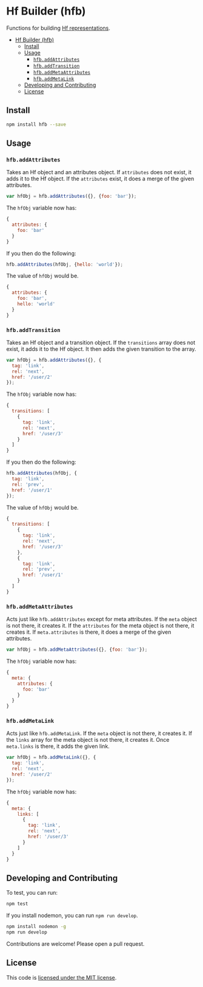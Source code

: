 # Hf Builder (hfb)

Functions for building [Hf representations](https://github.com/smizell/hf).

<!-- TOC depth:6 withLinks:1 updateOnSave:1 orderedList:0 -->

- [Hf Builder (hfb)](#hf-builder-hfb)
	- [Install](#install)
	- [Usage](#usage)
		- [`hfb.addAttributes`](#hfbaddattributes)
		- [`hfb.addTransition`](#hfbaddtransition)
		- [`hfb.addMetaAttributes`](#hfbaddmetaattributes)
		- [`hfb.addMetaLink`](#hfbaddmetalink)
	- [Developing and Contributing](#developing-and-contributing)
	- [License](#license)
<!-- /TOC -->

## Install

```sh
npm install hfb --save
```

## Usage

### `hfb.addAttributes`

Takes an Hf object and an attributes object. If `attributes` does not exist, it adds it to the Hf object. If the `attributes` exist, it does a merge of the given attributes.

```js
var hfObj = hfb.addAttributes({}, {foo: 'bar'});
```

The `hfObj` variable now has:

```js
{
  attributes: {
    foo: 'bar'
  }
}
```

If you then do the following:

```js
hfb.addAttributes(hfObj, {hello: 'world'});
```

The value of `hfObj` would be.

```js
{
  attributes: {
    foo: 'bar',
    hello: 'world'
  }
}
```

### `hfb.addTransition`

Takes an Hf object and a transition object. If the `transitions` array does not exist, it adds it to the Hf object. It then adds the given transition to the array.

```js
var hfObj = hfb.addAttributes({}, {
  tag: 'link',
  rel: 'next',
  href: '/user/2'
});
```

The `hfObj` variable now has:

```js
{
  transitions: [
    {
      tag: 'link',
      rel: 'next',
      href: '/user/3'
    }
  ]
}
```

If you then do the following:

```js
hfb.addAttributes(hfObj, {
  tag: 'link',
  rel: 'prev',
  href: '/user/1'
});
```

The value of `hfObj` would be.

```js
{
  transitions: [
    {
      tag: 'link',
      rel: 'next',
      href: '/user/3'
    },
    {
      tag: 'link',
      rel: 'prev',
      href: '/user/1'
    }
  ]
}
```

### `hfb.addMetaAttributes`

Acts just like `hfb.addAttributes` except for meta attributes. If the `meta` object is not there, it creates it. If the `attributes` for the meta object is not there, it creates it. If `meta.attributes` is there, it does a merge of the given attributes.

```js
var hfObj = hfb.addMetaAttributes({}, {foo: 'bar'});
```

The `hfObj` variable now has:

```js
{
  meta: {
    attributes: {
      foo: 'bar'
    }
  }
}
```

### `hfb.addMetaLink`

Acts just like `hfb.addMetaLink`. If the `meta` object is not there, it creates it. If the `links` array for the meta object is not there, it creates it. Once `meta.links` is there, it adds the given link.

```js
var hfObj = hfb.addMetaLink({}, {
  tag: 'link',
  rel: 'next',
  href: '/user/2'
});
```

The `hfObj` variable now has:

```js
{
  meta: {
    links: [
      {
        tag: 'link',
        rel: 'next',
        href: '/user/3'
      }
    ]
  }
}
```

## Developing and Contributing

To test, you can run:

```sh
npm test
```

If you install nodemon, you can run `npm run develop`.

```sh
npm install nodemon -g
npm run develop
```

Contributions are welcome! Please open a pull request.

## License

This code is [licensed under the MIT license](./LICENSE).
